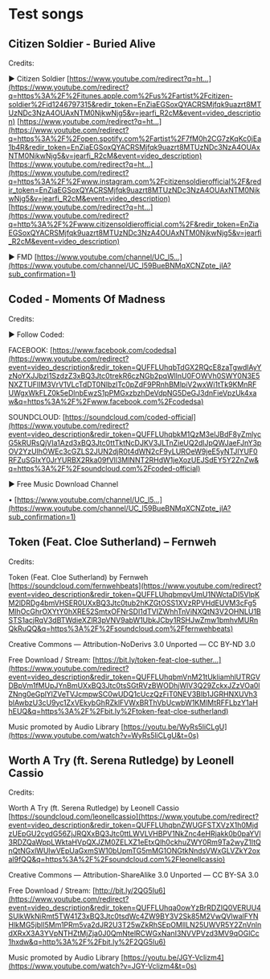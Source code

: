 # Test songs

## Citizen Soldier - Buried Alive

Credits:  

► Citizen Soldier [https://www.youtube.com/redirect?q=ht...](https://www.youtube.com/redirect?q=https%3A%2F%2Fitunes.apple.com%2Fus%2Fartist%2Fcitizen-soldier%2Fid1246797315&redir_token=EnZiaEGSoxQYACRSMjfqk9uazrt8MTUzNDc3NzA4OUAxNTM0NjkwNjg5&v=jearfi_R2cM&event=video_description) [https://www.youtube.com/redirect?q=ht...](https://www.youtube.com/redirect?q=https%3A%2F%2Fopen.spotify.com%2Fartist%2F7fM0h2CG7zKqKc0jEa1b4R&redir_token=EnZiaEGSoxQYACRSMjfqk9uazrt8MTUzNDc3NzA4OUAxNTM0NjkwNjg5&v=jearfi_R2cM&event=video_description) [https://www.youtube.com/redirect?q=ht...](https://www.youtube.com/redirect?q=https%3A%2F%2Fwww.instagram.com%2Fcitizensoldierofficial%2F&redir_token=EnZiaEGSoxQYACRSMjfqk9uazrt8MTUzNDc3NzA4OUAxNTM0NjkwNjg5&v=jearfi_R2cM&event=video_description) [https://www.youtube.com/redirect?q=ht...](https://www.youtube.com/redirect?q=http%3A%2F%2Fwww.citizensoldierofficial.com%2F&redir_token=EnZiaEGSoxQYACRSMjfqk9uazrt8MTUzNDc3NzA4OUAxNTM0NjkwNjg5&v=jearfi_R2cM&event=video_description)

► FMD [https://www.youtube.com/channel/UC_l5...](https://www.youtube.com/channel/UC_l59BueBNMqXCNZpte_jlA?sub_confirmation=1)

## Coded - Moments Of Madness

Credits: 

► Follow Coded:

FACEBOOK: [https://www.facebook.com/codedsa](https://www.youtube.com/redirect?event=video_description&redir_token=QUFFLUhqbTdGX2RQcE8zaTgwdlAyYzNoYXJJbzI1SzdzZ3xBQ3Jtc0trekR6czNGb2pqWllnU0FOWVh0SWY0N3E5NXZTUFlIM3VrV1VLcTdDT0NIbzlTc0pZdF9PRnhBMlpiV2wxWi1tTk9KMnRFUWgxWkFLZ0k5eDlnbEwzS1pPMGxzbzhDeVdpNG5DeGJ3dnFieVpzUk4xaw&q=https%3A%2F%2Fwww.facebook.com%2Fcodedsa)

SOUNDCLOUD: [https://soundcloud.com/coded-official](https://www.youtube.com/redirect?event=video_description&redir_token=QUFFLUhqbkM1QzM3elJBdF8yZmlycG5kRURsQjVIa1Azd3xBQ3Jtc0ttTktNcDJKV3JLTnZieUQ2dlJpQWJaeFJnY3pOV2YzUlhOWEc3cGZLS2JUN2djR0t4dWN2cF9yLUROeW9jeE5yNTJlYUF0RFZuSGIxY0JrYURBX2Rka09fVll3MlNNT2RHdW1jeXozUEJSdEY5Y2ZnZw&q=https%3A%2F%2Fsoundcloud.com%2Fcoded-official) 

► Free Music Download Channel 

• [https://www.youtube.com/channel/UC_l5...](https://www.youtube.com/channel/UC_l59BueBNMqXCNZpte_jlA?sub_confirmation=1)

## Token (Feat. Cloe Sutherland) – Fernweh

Credits:

Token (Feat. Cloe Sutherland) by Fernweh [https://soundcloud.com/fernwehbeats](https://www.youtube.com/redirect?event=video_description&redir_token=QUFFLUhqbmpvUmU1NWctaDI5VlpKM2lDRDg4bmVHSER0UXxBQ3Jtc0tub2hKZGtOSS1XVzRPVHdEUVM3cFg5MlhOcGhrOXYtY0hXRE52SmtxOFNrSDl1dTVIZWhhTnViNXQtN3V2OHNLU1BSTS1acjRqV3dBTWdieXZlR3pVNV9abW1UbkJCby1RSHJwZmw1bmhvMURnQkRuQQ&q=https%3A%2F%2Fsoundcloud.com%2Ffernwehbeats)

Creative Commons — Attribution-NoDerivs 3.0 Unported  — CC BY-ND 3.0 

Free Download / Stream: [https://bit.ly/token-feat-cloe-suther...](https://www.youtube.com/redirect?event=video_description&redir_token=QUFFLUhqbmVnM21tUkliamhlUTRGVDBpVm1fMUpJYnBmUXxBQ3Jtc0tsSGtRVzBWODhjWlV3Q29ZckxJZzVOa0lZNng0eGplYlZVeTVJcmpwSC0wUDQ1cUczQzFiT0NEV3BIb1JGRHNXUVh3blAwbzU3cU9yc1ZxVEkybGhRZklFVWxBRThVbUcwbW1KMlMtRFFLbzY1aHhEUQ&q=https%3A%2F%2Fbit.ly%2Ftoken-feat-cloe-sutherland)

Music promoted by Audio Library [https://youtu.be/WyRs5liCLgU](https://www.youtube.com/watch?v=WyRs5liCLgU&t=0s)

## Worth A Try (ft. Serena Rutledge) by Leonell Cassio

Credits:

Worth A Try (ft. Serena Rutledge) by Leonell Cassio [https://soundcloud.com/leonellcassio](https://www.youtube.com/redirect?event=video_description&redir_token=QUFFLUhqbnZWUGFSTXVzX1h0MjdzUEpGU2cydG56ZjJRQXxBQ3Jtc0ttLWVLVHBPV1NkZnc4eHRjakk0b0paYVl3RDZQaWppLWktaHVpQXJZM0ZELXZ1eEtxQlh0ckhuZWY0Rm9Ta2wyZ1ItQnQtNGxlWUlwVEpUaGxmSW10bUpmTG5mMG1ONGtkNndsVWxGLVZkY2oxal9fQQ&q=https%3A%2F%2Fsoundcloud.com%2Fleonellcassio)

Creative Commons — Attribution-ShareAlike 3.0 Unported  — CC BY-SA 3.0 

Free Download / Stream: [http://bit.ly/2QG5Iu6](https://www.youtube.com/redirect?event=video_description&redir_token=QUFFLUhqa0owYzBrRDZIQ0VERUU4SUlkWkNiRmt5TW41Z3xBQ3Jtc0tsdWc4ZW9BY3V2Sk85M2VwQVlwalFYNHlkMG5jblI5Mm1PRm5va2dJR2U3T25wZkRhSEpOMllLN25UWVR5Y2ZnVnlndXRxX3A3YVpNTHZtMjZja0J0QmNtelRCWGxNanI3NVVPVzd3MV9qOGlCc1hxdw&q=http%3A%2F%2Fbit.ly%2F2QG5Iu6)

Music promoted by Audio Library [https://youtu.be/JGY-Vclizm4](https://www.youtube.com/watch?v=JGY-Vclizm4&t=0s)

